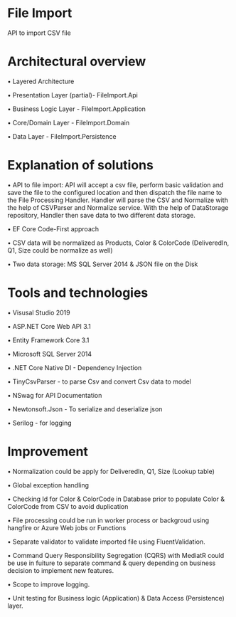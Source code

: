 # File Import
API to import CSV file

# Architectural overview
•	Layered Architecture
 
•	Presentation Layer (partial)- FileImport.Api

•	Business Logic Layer - FileImport.Application

•	Core/Domain Layer - FileImport.Domain

•	Data Layer - FileImport.Persistence


# Explanation of solutions
•	API to file import: API will accept a csv file, perform basic validation and save the file to the configured location and then dispatch the file name to the File Processing Handler. Handler will parse the CSV and Normalize with the help of CSVParser and Normalize service. With the help of DataStorage repository, Handler then save data to two different data storage.

•	EF Core Code-First approach

•	CSV data will be normalized as Products, Color & ColorCode (DeliveredIn, Q1, Size could be normalize as well)

•	Two data storage: MS SQL Server 2014 & JSON file on the Disk


# Tools and technologies
•	Visusal Studio 2019

•	ASP.NET Core Web API 3.1

•	Entity Framework Core 3.1

•	Microsoft SQL Server 2014

•	.NET Core Native DI - Dependency Injection

•	TinyCsvParser -  to parse Csv and convert Csv data to model

•	NSwag for API Documentation

•	Newtonsoft.Json - To serialize and deserialize json

•	Serilog - for logging


# Improvement
•	Normalization could be apply for DeliveredIn, Q1, Size (Lookup table)

•	Global exception handling

•	Checking Id for Color & ColorCode in Database prior to populate Color & ColorCode from CSV to avoid duplication  

•	File processing could be run in worker process or backgroud using hangfire or Azure Web jobs or Functions

•	Separate validator to validate imported file using FluentValidation.

•	Command Query Responsibility Segregation (CQRS) with MediatR could be use in fuiture to separate command & query depending on business decision to implement new features. 

•	Scope to improve logging. 

•	Unit testing for Business logic (Application) & Data Access (Persistence) layer. 


